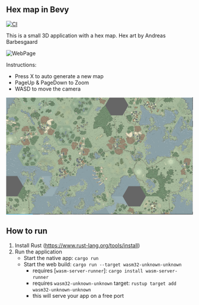## Hex map in Bevy
[![CI](https://github.com/Troels51/hex_map_bevy/actions/workflows/ci.yml/badge.svg)](https://github.com/Troels51/hex_map_bevy/actions/workflows/ci.yml)

This is a small 3D application with a hex map. Hex art by Andreas Barbesgaard

![WebPage](https://troels51.github.io/hex_map_bevy/)

Instructions:
- Press X to auto generate a new map
- PageUp & PageDown to Zoom
- WASD to move the camera

![Preview](/assets/preview.png)


## How to run
 1. Install Rust (https://www.rust-lang.org/tools/install)
 4. Run the application
    * Start the native app: `cargo run`
    * Start the web build: `cargo run --target wasm32-unknown-unknown`
       * requires [`wasm-server-runner`]: `cargo install wasm-server-runner`
       * requires `wasm32-unknown-unknown` target: `rustup target add wasm32-unknown-unknown`
       * this will serve your app on a free port